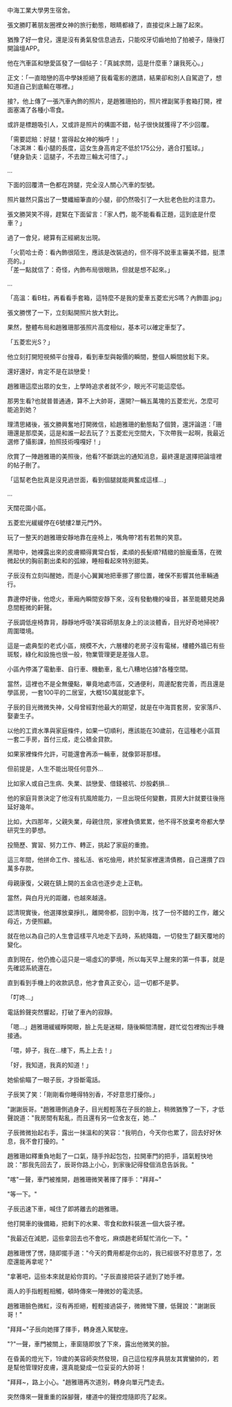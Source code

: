 中海工業大學男生宿舍。  

張文勝盯著朋友圈裡女神的旅行動態，眼睛都綠了，直接從床上蹦了起來。  

猶豫了好一會兒，還是沒有勇氣發信息過去，只能咬牙切齒地拍了拍被子，隨後打開論壇APP。  

他在汽車區和戀愛區發了一個帖子：「真誠求問，這是什麼車？讓我死心。」  

正文：「一直暗戀的高中學妹拒絕了我看電影的邀請，結果卻和別人自駕遊了，想知道自己到底輸在哪裡。」  

接?，他上傳了一張汽車內飾的照片，是趙雅珊拍的，照片裡副駕手套箱打開，裡面塞滿了各種小零食。  

或許是標題吸引人，又或許是照片的構圖不錯，帖子很快就獲得了不少回覆。  

「需要認賠：好腿！當得起女神的稱呼！」  
「冰淇淋：看小腿的長度，這女生身高肯定不低於175公分，適合打籃球。」  
「健身勁夫：這腿子，不去蹬三輪太可惜了。」  

...  

下面的回覆清一色都在誇腿，完全沒人關心汽車的型號。  

照片雖然只露出了一雙纖細筆直的小腿，卻仍然吸引了一大批老色批的注意力。  

張文勝哭笑不得，趕緊在下面留言：「家人們，能不能看看正題，這到底是什麼車？」  

過了一會兒，總算有正經網友出現。  

「火箭哈士奇：看內飾很陌生，應該是改裝過的，但不得不說車主審美不錯，挺漂亮的。」  
「差一點就信了：奇怪，內飾布局很眼熟，但就是想不起來。」  

...  

「高溫：看B柱，再看看手套箱，這特麼不是我的愛車五菱宏光S嗎？內飾圖.jpg」  

張文勝愣了一下，立刻點開照片放大對比。  

果然，整體布局和趙雅珊那張照片高度相似，基本可以確定車型了。  

「五菱宏光S？」  

他立刻打開短視頻平台搜尋，看到車型與報價的瞬間，整個人瞬間放鬆下來。  

還好還好，肯定不是在談戀愛！  

趙雅珊這麼出眾的女生，上學時追求者就不少，眼光不可能這麼低。  

那男生看?也就普普通通，算不上大帥哥，還開?一輛五萬塊的五菱宏光，怎麼可能追到她？  

理清思緒後，張文勝興奮地打開微信，給趙雅珊的動態點了個贊，還評論道：「珊珊還是那麼美，這是和誰一起去玩了？五菱宏光空間大，下次帶我一起啊，我最近選修了攝影課，拍照技術嘎嘎好！」  

欣賞了一陣趙雅珊的美照後，他看?不斷跳出的通知消息，最終還是選擇把論壇裡的帖子刪了。  

「這幫老色批真是沒見過世面，看到個腿就能興奮成這樣...」  

...  

天闊花園小區。  

五菱宏光緩緩停在6號樓2單元門外。  

玩了一整天的趙雅珊安靜地靠在座椅上，嘴角帶?若有若無的笑意。  

黑暗中，她裸露出來的皮膚顯得異常白皙，柔順的長髮順?精緻的臉龐垂落，在微微起伏的胸前劃出柔和的弧線，睡相看起來特別甜美。  

子辰沒有立刻叫醒她，而是小心翼翼地把車挪了挪位置，確保不影響其他車輛通行。  

靠邊停好後，他熄火，車廂內瞬間安靜下來，沒有發動機的噪音，甚至能聽見她鼻息間輕微的鼾聲。  

子辰調低座椅靠背，靜靜地呼吸?美容師朋友身上的淡淡體香，目光好奇地掃視?周圍環境。  

這是一處典型的老式小區，規模不大，六層樓的老房子沒有電梯，樓體外牆已有些斑駁，綠化和設施也很一般，物業管理更是差強人意。  

小區內停滿了電動車、自行車、機動車，亂七八糟地佔據?各種空間。  

當然，這裡也不是全無優點，畢竟地處市區，交通便利，周邊配套完善，而且還是學區房，一套100平的二居室，大概150萬就能拿下。  

子辰的目光微微失神，父母曾經對他最大的期望，就是在中海買套房，安家落戶、娶妻生子。  

以他的工資水準與家庭條件，如果一切順利，應該能在30歲前，在這種老小區買一套二手房，首付三成，走公積金貸款。  

如果家裡條件允許，可能還會再添一輛車，就像郭哥那樣。  

但前提是，人生不能出現任何意外...  

比如家人或自己生病、失業、談戀愛、借錢被坑、炒股虧損...  

他的家庭背景決定了他沒有抗風險能力，一旦出現任何變數，買房大計就要往後拖延好幾年。  

比如，大四那年，父親失業，母親住院，家裡負債累累，他不得不放棄考帝都大學研究生的夢想。  

投簡歷、實習、努力工作、轉正，挑起了家庭的重擔。  

這三年間，他拼命工作、接私活、省吃儉用，終於幫家裡還清債務，自己還攢了四萬多存款。  

母親康復，父親在鎮上開的五金店也逐步走上正軌。  

當然，與白月光的距離，也越來越遠。  

認清現實後，他選擇放棄掙扎，離開帝都，回到中海，找了一份不錯的工作，離父母近，方便照顧。  

就在他以為自己的人生會這樣平凡地走下去時，系統降臨，一切發生了翻天覆地的變化。  

直到現在，他仍擔心這只是一場虛幻的夢境，所以每天早上醒來的第一件事，就是先確認系統還在。  

直到看到手機上的收款訊息，他才會真正安心，這一切都不是夢。  

「叮咚...」  

電話鈴聲突然響起，打破了車內的寂靜。  

「嗯...」趙雅珊緩緩睜開眼，臉上先是迷糊，隨後瞬間清醒，趕忙從包裡掏出手機接通。  

「喂，婷子，我在...樓下，馬上上去！」  

「好，我知道，我真的知道！」  

她偷偷瞄了一眼子辰，才掛斷電話。  

子辰笑了笑：「剛剛看你睡得特別香，不好意思打擾你。」  

"謝謝辰哥。"趙雅珊側過身子，目光輕輕落在子辰的臉上，稍微猶豫了一下，才低聲說道："我房間有點亂，而且還有另一位舍友在，她..."

子辰微微抬起右手，露出一抹溫和的笑容："我明白，今天你也累了，回去好好休息，我不會打擾的。"

趙雅珊如釋重負地鬆了一口氣，隨手拎起包包，拉開車門的把手，語氣輕快地說："那我先回去了，辰哥你路上小心，到家後記得發個消息告訴我。"

"喀"一聲，車門被推開，趙雅珊微笑著揮了揮手："拜拜~"

"等一下。"

子辰迅速下車，喊住了即將離去的趙雅珊。

他打開車的後備箱，把剩下的水果、零食和飲料裝進一個大袋子裡。

"我最近在減肥，這些拿回去也不會吃，麻煩趙老師幫忙消化一下。"

趙雅珊愣了愣，隨即擺手道："今天的費用都是你出的，我已經很不好意思了，怎麼還能再拿呢？"

"拿著吧，這些本來就是給你買的。"子辰直接把袋子遞到了她手裡。

兩人的手指輕輕相觸，頓時傳來一陣微妙的電流感。

趙雅珊臉色微紅，沒有再拒絕，輕輕接過袋子，微微彎下腰，低聲說："謝謝辰哥！"

"拜拜~"子辰向她揮了揮手，轉身進入駕駛座。

"?"一聲，車門被關上，車窗隨即放了下來，露出他微笑的臉。

在昏黃的燈光下，19歲的美容師突然發現，自己這位程序員朋友其實蠻帥的，若是幫他管理好皮膚，還真能變成一位妥妥的大帥哥！

"拜拜~，路上小心。"趙雅珊再次道別，轉身向單元門走去。

突然傳來一聲重重的跺腳聲，樓道中的聲控燈隨即亮了起來。
